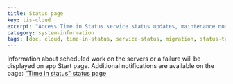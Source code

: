 ```yaml
---
title: Status page
key: tis-cloud
excerpt: "Access Time in Status service status updates, maintenance notifications, and system availability information via dedicated status page."
category: system-information
tags: [doc, cloud, time-in-status, service-status, migration, status-tracking]
---
```


Information about scheduled work on the servers or a failure will be displayed on app Start page. Additional notifications are available on the page: ["Time in status" status page](https://timeinstatus.statuspage.io)
